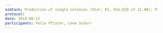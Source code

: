 ```yaml
---
aimtask: Production of single colonies (Star; K1, K2a,K2b of 11.08); Preparation of new amp-plates
protocol:
date: 2019-08-12
participants: Felix Pfister, Lena Schorr
---
```

